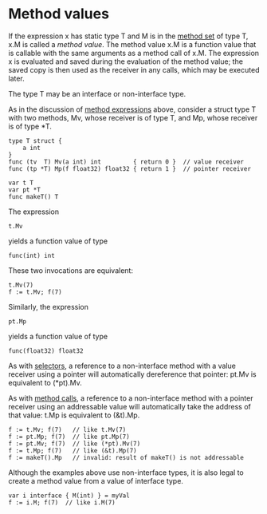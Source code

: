 # Method values

If the expression x has static type T and M is in the [method set](/Types/method_sets.html) of type T, x.M is called a *method value*. The method value x.M is a function value that is callable with the same arguments as a method call of x.M. The expression x is evaluated and saved during the evaluation of the method value; the saved copy is then used as the receiver in any calls, which may be executed later.

The type T may be an interface or non-interface type.

As in the discussion of [method expressions](/Expressions/method_expressions.html) above, consider a struct type T with two methods, Mv, whose receiver is of type T, and Mp, whose receiver is of type *T.

```
type T struct {
    a int
}
func (tv  T) Mv(a int) int         { return 0 }  // value receiver
func (tp *T) Mp(f float32) float32 { return 1 }  // pointer receiver

var t T
var pt *T
func makeT() T
```

The expression

```
t.Mv
```

yields a function value of type

```
func(int) int
```

These two invocations are equivalent:

```
t.Mv(7)
f := t.Mv; f(7)
```

Similarly, the expression

```
pt.Mp
```

yields a function value of type

```
func(float32) float32
```

As with [selectors](/Expressions/selectors.html), a reference to a non-interface method with a value receiver using a pointer will automatically dereference that pointer: pt.Mv is equivalent to (*pt).Mv.

As with [method calls](/Expressions/calls.html), a reference to a non-interface method with a pointer receiver using an addressable value will automatically take the address of that value: t.Mp is equivalent to (&t).Mp.

```
f := t.Mv; f(7)   // like t.Mv(7)
f := pt.Mp; f(7)  // like pt.Mp(7)
f := pt.Mv; f(7)  // like (*pt).Mv(7)
f := t.Mp; f(7)   // like (&t).Mp(7)
f := makeT().Mp   // invalid: result of makeT() is not addressable
```

Although the examples above use non-interface types, it is also legal to create a method value from a value of interface type.

```
var i interface { M(int) } = myVal
f := i.M; f(7)  // like i.M(7)
```